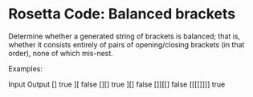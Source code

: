 # Rosetta Code: Balanced brackets


Determine whether a generated string of brackets is balanced; that is, whether it consists entirely of pairs of opening/closing brackets (in that order), none of which mis-nest.

Examples:

Input	Output
[]	true
][	false
[][]	true
][]	false
[]][[]	false
[[[[]]]]	true
